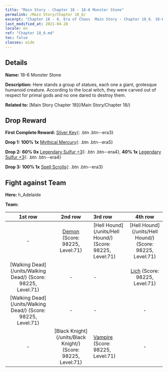 ```yaml
---
title: "Main Story - Chapter 18 - 18-6 Monster Stone"
permalink: /Main Story/Chapter 18_6/
excerpt: "Chapter 18 - 6. Era of Chaos  Main Story - Chapter 18_6. 18-6 Monster Stone"
last_modified_at: 2021-04-28
locale: en
ref: "Chapter 18_6.md"
toc: false
classes: wide
---
```


## Details

 **Name:** 18-6 Monster Stone

 **Description:** Here stands a group of statues, each one a giant, grotesque humanoid creature. According to the local witch, they were carved out of respect for primal gods and no one dared to destroy them.

 **Related to:** [Main Story Chapter 18](/Main Story/Chapter 18/)

## Drop Reward

 **First Complete Reward:** [Silver Key](/Items/con_693/){: .btn .btn--era3}

 **Drop 1:** **100% 1x** [Mythical Mercury](/Items/mat_63/){: .btn .btn--era5}

 **Drop 2:** **60% 0x** [Legendary Sulfur +3](/Items/mat_57/){: .btn .btn--era4}, **40% 1x** [Legendary Sulfur +3](/Items/mat_57/){: .btn .btn--era4}

 **Drop 3:** **100% 1x** [Spell Scrolls](/Items/con_694/){: .btn .btn--era3}


## Fight against Team
 **Hero:** h_Adelaide

 **Team:**


  | 1st row | 2nd row | 3rd row | 4th row |
  |:----:|:----:|:----|:----:|
  | - | [Demon](/units/Demon/) (Score: 98225, Level:71)  | [Hell Hound](/units/Hell Hound/) (Score: 98225, Level:71)  | [Hell Hound](/units/Hell Hound/) (Score: 98225, Level:71)  |
  | [Walking Dead](/units/Walking Dead/) (Score: 98225, Level:71)  | - | - | [Lich](/units/Lich/) (Score: 98225, Level:71)  |
  | [Walking Dead](/units/Walking Dead/) (Score: 98225, Level:71)  | - | - | - |
  | - | [Black Knight](/units/Black Knight/) (Score: 98225, Level:71)  | [Vampire](/units/Vampire/) (Score: 98225, Level:71)  | - |


